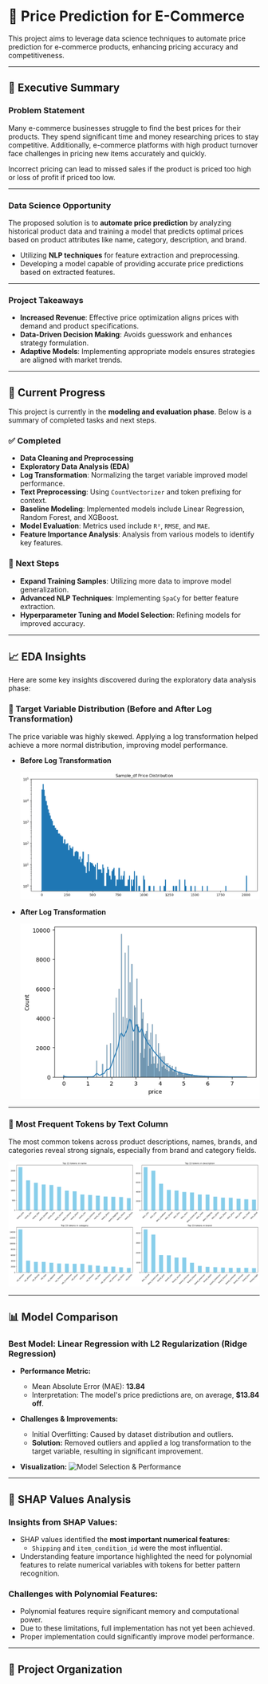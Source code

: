 # 📌 Price Prediction for E-Commerce

This project aims to leverage data science techniques to automate price prediction for e-commerce products, enhancing pricing accuracy and competitiveness.

---

## 📄 Executive Summary

### Problem Statement

Many e-commerce businesses struggle to find the best prices for their products. They spend significant time and money researching prices to stay competitive. Additionally, e-commerce platforms with high product turnover face challenges in pricing new items accurately and quickly.

Incorrect pricing can lead to missed sales if the product is priced too high or loss of profit if priced too low.

---

### Data Science Opportunity

The proposed solution is to **automate price prediction** by analyzing historical product data and training a model that predicts optimal prices based on product attributes like name, category, description, and brand.

- Utilizing **NLP techniques** for feature extraction and preprocessing.
- Developing a model capable of providing accurate price predictions based on extracted features.

---

### Project Takeaways

- **Increased Revenue**: Effective price optimization aligns prices with demand and product specifications.
- **Data-Driven Decision Making**: Avoids guesswork and enhances strategy formulation.
- **Adaptive Models**: Implementing appropriate models ensures strategies are aligned with market trends.

---

## 🚧 Current Progress

This project is currently in the **modeling and evaluation phase**. Below is a summary of completed tasks and next steps.

### ✅ Completed

- **Data Cleaning and Preprocessing**
- **Exploratory Data Analysis (EDA)**
- **Log Transformation**: Normalizing the target variable improved model performance.
- **Text Preprocessing**: Using `CountVectorizer` and token prefixing for context.
- **Baseline Modeling**: Implemented models include Linear Regression, Random Forest, and XGBoost.
- **Model Evaluation**: Metrics used include `R²`, `RMSE`, and `MAE`.
- **Feature Importance Analysis**: Analysis from various models to identify key features.

### 🔄 Next Steps

- **Expand Training Samples**: Utilizing more data to improve model generalization.
- **Advanced NLP Techniques**: Implementing `SpaCy` for better feature extraction.
- **Hyperparameter Tuning and Model Selection**: Refining models for improved accuracy.

---

## 📈 EDA Insights

Here are some key insights discovered during the exploratory data analysis phase:

### 🎯 Target Variable Distribution (Before and After Log Transformation)

The price variable was highly skewed. Applying a log transformation helped achieve a more normal distribution, improving model performance.

- **Before Log Transformation**

  ![Before Log](image/price_dist_beforeLog.png)

- **After Log Transformation**

  ![After Log](image/price_dist_afterLog.png)

---

### 🧾 Most Frequent Tokens by Text Column

The most common tokens across product descriptions, names, brands, and categories reveal strong signals, especially from brand and category fields.

![Top Tokens](image/top_15_tokens_desc.png)

---

## 📊 Model Comparison

### Best Model: Linear Regression with L2 Regularization (Ridge Regression)

- **Performance Metric:**
  - Mean Absolute Error (MAE): **13.84**
  - Interpretation: The model's price predictions are, on average, **$13.84 off**.

- **Challenges & Improvements:**
  - Initial Overfitting: Caused by dataset distribution and outliers.
  - **Solution:** Removed outliers and applied a log transformation to the target variable, resulting in significant improvement.

- **Visualization:**
  ![Model Selection & Performance](image/model_selection_performance.png)

---

## 📌 SHAP Values Analysis

### Insights from SHAP Values:

- SHAP values identified the **most important numerical features**:
  - `Shipping` and `item_condition_id` were the most influential.
- Understanding feature importance highlighted the need for polynomial features to relate numerical variables with tokens for better pattern recognition.

### Challenges with Polynomial Features:

- Polynomial features require significant memory and computational power.
- Due to these limitations, full implementation has not yet been achieved.
- Proper implementation could significantly improve model performance.

---

## 📁 Project Organization




